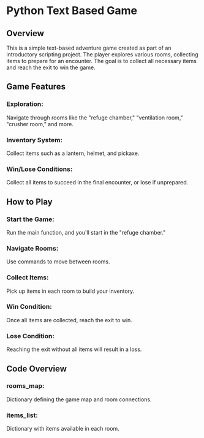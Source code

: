 # Python Text Based Game

## Overview
This is a simple text-based adventure game created as part of an introductory scripting project. The player explores various rooms, collecting items to prepare for an encounter. The goal is to collect all necessary items and reach the exit to win the game.

## Game Features
### Exploration: 
Navigate through rooms like the "refuge chamber," "ventilation room," "crusher room," and more.
### Inventory System: 
Collect items such as a lantern, helmet, and pickaxe.
### Win/Lose Conditions: 
Collect all items to succeed in the final encounter, or lose if unprepared.

## How to Play
### Start the Game: 
Run the main function, and you'll start in the "refuge chamber."
### Navigate Rooms: 
Use commands to move between rooms.
### Collect Items: 
Pick up items in each room to build your inventory.
### Win Condition: 
Once all items are collected, reach the exit to win.
### Lose Condition: 
Reaching the exit without all items will result in a loss.
## Code Overview
### rooms_map: 
Dictionary defining the game map and room connections.
### items_list: 
Dictionary with items available in each room.
